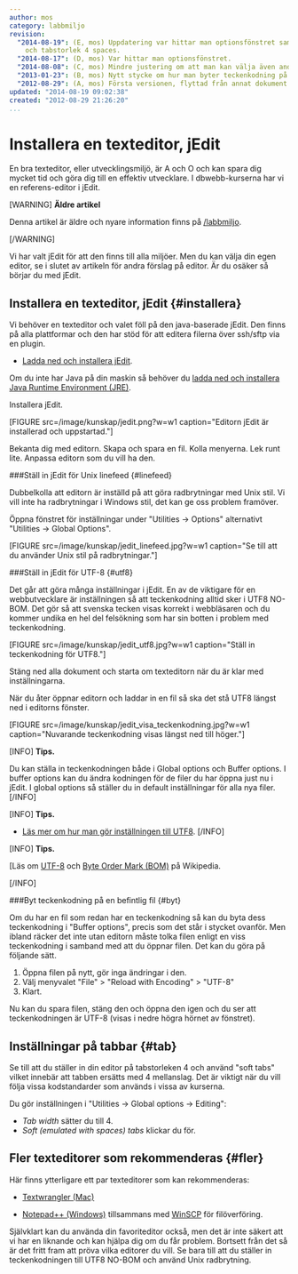 ```yaml
---
author: mos
category: labbmiljo
revision:
  "2014-08-19": (E, mos) Uppdatering var hittar man optionsfönstret samt soft tabs
    och tabstorlek 4 spaces.
  "2014-08-17": (D, mos) Var hittar man optionsfönstret.
  "2014-08-08": (C, mos) Mindre justering om att man kan välja även andra editorer.
  "2013-01-23": (B, mos) Nytt stycke om hur man byter teckenkodning på befintlig fil.
  "2012-08-29": (A, mos) Första versionen, flyttad från annat dokument och uppdaterad.
updated: "2014-08-19 09:02:38"
created: "2012-08-29 21:26:20"
...
```

Installera en texteditor, jEdit
==================================

En bra texteditor, eller utvecklingsmiljö, är A och O och kan spara dig mycket tid och göra dig till en effektiv utvecklare. I dbwebb-kurserna har vi en referens-editor i jEdit.

<!--more-->

[WARNING]
**Äldre artikel**

Denna artikel är äldre och nyare information finns på [/labbmiljo](labbmiljo).

[/WARNING]

Vi har valt jEdit för att den finns till alla miljöer. Men du kan välja din egen editor, se i slutet av artikeln för andra förslag på editor. Är du osäker så börjar du med jEdit.



Installera en texteditor, jEdit {#installera}
--------------------------------------------------------------------

Vi behöver en texteditor och valet föll på den java-baserade jEdit. Den finns på alla plattformar och den har stöd för att editera filerna över ssh/sftp via en plugin.

* [Ladda ned och installera jEdit](http://www.jedit.org/index.php?page=download).

Om du inte har Java på din maskin så behöver du [ladda ned och installera Java Runtime Environment (JRE)](http://www.oracle.com/technetwork/java/javase/downloads).

Installera jEdit.

[FIGURE src=/image/kunskap/jedit.png?w=w1 caption="Editorn jEdit är installerad och uppstartad."]

Bekanta dig med editorn. Skapa och spara en fil. Kolla menyerna. Lek runt lite. Anpassa editorn som du vill ha den.



###Ställ in jEdit för Unix linefeed {#linefeed}

Dubbelkolla att editorn är inställd på att göra radbrytningar med Unix stil. Vi vill inte ha radbrytningar i Windows stil, det kan ge oss problem framöver.

Öppna fönstret för inställningar under "Utilities -> Options" alternativt "Utilities -> Global Options".

[FIGURE src=/image/kunskap/jedit_linefeed.jpg?w=w1 caption="Se till att du använder Unix stil på radbrytningar."]



###Ställ in jEdit för UTF-8 {#utf8}

Det går att göra många inställningar i jEdit. En av de viktigare för en webbutvecklare är inställningen så att teckenkodning alltid sker i UTF8 NO-BOM. Det gör så att svenska tecken visas korrekt i webbläsaren och du kommer undika en hel del felsökning som har sin botten i problem med teckenkodning.

[FIGURE src=/image/kunskap/jedit_utf8.jpg?w=w1 caption="Ställ in teckenkodning för UTF8."]

Stäng ned alla dokument och starta om texteditorn när du är klar med inställningarna.

När du åter öppnar editorn och laddar in en fil så ska det stå UTF8 längst ned i editorns fönster.

[FIGURE src=/image/kunskap/jedit_visa_teckenkodning.jpg?w=w1 caption="Nuvarande teckenkodning visas längst ned till höger."]

[INFO]
**Tips.**

Du kan ställa in teckenkodningen både i Global options och Buffer options. I buffer options kan du ändra kodningen för de filer du har öppna just nu i jEdit. I global options så ställer du in default inställningar för alla nya filer.
[/INFO]


[INFO]
**Tips.**

* [Läs mer om hur man gör inställningen till UTF8](http://db-o-webb.blogspot.com/2010/08/andra-teckenkodning-i-jedit.html).
[/INFO]

[INFO]
**Tips.**

[Läs om [UTF-8](http://en.wikipedia.org/wiki/UTF-8'>http://en.wikipedia.org/wiki/UTF-8) och [Byte Order Mark (BOM)](http://en.wikipedia.org/wiki/Byte_order_mark) på Wikipedia.

[/INFO]



###Byt teckenkodning på en befintlig fil {#byt}

Om du har en fil som redan har en teckenkodning så kan du byta dess teckenkodning i "Buffer options", precis som det står i stycket ovanför. Men ibland räcker det inte utan editorn måste tolka filen enligt en viss teckenkodning i samband med att du öppnar filen. Det kan du göra på följande sätt.

1. Öppna filen på nytt, gör inga ändringar i den.
2. Välj menyvalet "File" > "Reload with Encoding" > "UTF-8"
3. Klart.

Nu kan du spara filen, stäng den och öppna den igen och du ser att teckenkodningen är UTF-8 (visas i nedre högra hörnet av fönstret).



Inställningar på tabbar {#tab}
--------------------------------------------------------------------

Se till att du ställer in din editor på tabstorleken 4 och använd "soft tabs" vilket innebär att tabben ersätts med 4 mellanslag. Det är viktigt när du vill följa vissa kodstandarder som används i vissa av kurserna.

Du gör inställningen i "Utilities -> Global options -> Editing":

* *Tab width* sätter du till 4.
* *Soft (emulated with spaces) tabs* klickar du för.



Fler texteditorer som rekommenderas {#fler}
--------------------------------------------------------------------

Här finns ytterligare ett par texteditorer som kan rekommenderas:

* [Textwrangler (Mac)](http://www.barebones.com/products/textwrangler/download.html)

* [Notepad++ (Windows)](http://notepad-plus-plus.org/download/) tillsammans med [WinSCP](http://winscp.net/eng/download.php) för filöverföring.

Självklart kan du använda din favoriteditor också, men det är inte säkert att vi har en liknande och kan hjälpa dig om du får problem. Bortsett från det så är det fritt fram att pröva vilka editorer du vill. Se bara till att du ställer in teckenkodningen till UTF8 NO-BOM och använd Unix radbrytning.
